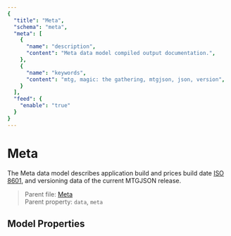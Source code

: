 ```yaml
---
{
  "title": "Meta",
  "schema": "meta",
  "meta": [
    {
      "name": "description",
      "content": "Meta data model compiled output documentation.",
    },
    {
      "name": "keywords",
      "content": "mtg, magic: the gathering, mtgjson, json, version",
    }
  ],
  "feed": {
    "enable": "true"
  }
}
---
```


# Meta

The Meta data model describes application build and prices build date [ISO 8601](https://www.iso.org/iso-8601-date-and-time-format.html/), and versioning data of the current MTGJSON release.

> Parent file: <span class="code-wrap">[Meta](../../api/v5/Meta.json.zip)</span>  
> Parent property: `data`, `meta`  

## Model Properties

<Documentation/>
